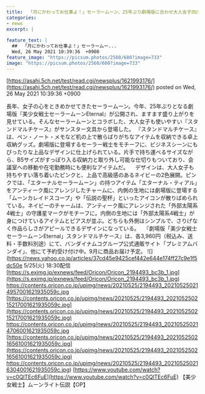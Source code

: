 ```yaml
---
title:  「月にかわってお仕事よ！」セーラームーン、25年ぶり劇場版に合わせ大人女子向けビジネスグッズ登場  
categories:
- news
excerpt: |
  
feature_text: |
  ##  「月にかわってお仕事よ！」セーラームー...
  Wed, 26 May 2021 10:39:36  +0900
feature_image: "https://picsum.photos/2560/600?image=733"
image: "https://picsum.photos/2560/600?image=733"
---
```


[https://asahi.5ch.net/test/read.cgi/newsplus/1621993176/](https://asahi.5ch.net/test/read.cgi/newsplus/1621993176/)
posted on Wed, 26 May 2021 10:39:36  +0900

<!--more-->

長年、女子の心をときめかせてきたセーラームーン。今年、25年ぶりとなる劇場版『美少女戦士セーラームーンEternal』が公開され、ますます盛り上がりを見せている。そんなセーラームーンとコラボした、大人女子も使いやすい『スタンドマルチケース』がサンスター文具から登場した。 『スタンドマルチケース』は、ペン・ノート・メモなど机の上で散らばりがちなアイテムを収納できる卓上収納グッズ。劇場版に登場するセーラー戦士をモチーフに、ビジネスシーンにもぴったりな上品なデザインに仕上げられている。片手で持ち運べるサイズながら、B5サイズがすっぽり入る収納力と取り外し可能な仕切りもついており、会議室への移動や在宅勤務時にも便利なアイテムだ。 　デザインは、大人女子も持ちやすい落ち着いたピンクと、上品で高級感のあるネイビーの2色展開。ピンクでは、「エターナルセーラームーン」の持つアイテム「エターナル・ティアル」をアンティーク風にアレンジしたチャームに、内側の生地には劇場版に登場する「ムーンカレイドスコープ」や「伝説の聖杯」といったアイコンが散りばめられている。ネイビーのチャームは、アンティーク風にアレンジされた「外部太陽系4戦士」の守護星マークがモチーフに。内側の生地には「外部太陽系4戦士」が身につけているアイテムとピアスが並ぶ。どちらも外側はシンプルで、さりげなく作品らしさがアピールできるデザインになっている。 　『劇場版「美少女戦士セーラームーンEternal」スタンドマルチケース』は、各3,960円（税込み、送料・手数料別途）にて、バンダイナムコグループ公式通販サイト「プレミアムバンダイ」、他にて予約受け付け中。9月に商品お届け予定。 ![](https://news.yahoo.co.jp/articles/37cd45e9425cef442e644e174ff27c9e1f5dc50e 5/25(火) 18:30配信 [https://s.eximg.jp/exnews/feed/Oricon/Oricon_2194493_bc3b_1.jpg](https://s.eximg.jp/exnews/feed/Oricon/Oricon_2194493_bc3b_1.jpg) https://contents.oricon.co.jp/upimg/news/20210525/2194493_202105250214957001621935059c.jpg [https://contents.oricon.co.jp/upimg/news/20210525/2194493_202105250215217001621935059c.jpg](https://contents.oricon.co.jp/upimg/news/20210525/2194493_202105250215217001621935059c.jpg) https://contents.oricon.co.jp/upimg/news/20210525/2194493_202105250214706001621935059c.jpg [https://contents.oricon.co.jp/upimg/news/20210525/2194493_202105250216561001621935059c.jpg](https://contents.oricon.co.jp/upimg/news/20210525/2194493_202105250216561001621935059c.jpg) https://contents.oricon.co.jp/upimg/news/20210525/2194493_202105250216304001621935059c.jpg) [https://www.youtube.com/watch?v=c0QlTEc6FuE](https://www.youtube.com/watch?v=c0QlTEc6FuE) 【美少女戦士】ムーンライト伝説【OP】
